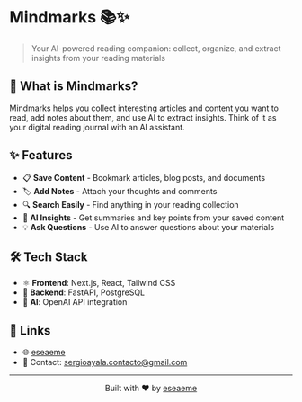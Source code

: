# Mindmarks 📚✨

> Your AI-powered reading companion: collect, organize, and extract insights from your reading materials

## 🚀 What is Mindmarks?

Mindmarks helps you collect interesting articles and content you want to read, add notes about them, and use AI to extract insights. Think of it as your digital reading journal with an AI assistant.

## ✨ Features

- 📋 **Save Content** - Bookmark articles, blog posts, and documents
- 🏷️ **Add Notes** - Attach your thoughts and comments
- 🔍 **Search Easily** - Find anything in your reading collection
- 🤖 **AI Insights** - Get summaries and key points from your saved content
- 💡 **Ask Questions** - Use AI to answer questions about your materials

## 🛠️ Tech Stack

- ⚛️ **Frontend**: Next.js, React, Tailwind CSS
- 🔧 **Backend**: FastAPI, PostgreSQL
- 🧠 **AI**: OpenAI API integration

## 🔗 Links

- 🌐 [eseaeme](https://eseaemefund.xyz)
- 📧 Contact: sergioayala.contacto@gmail.com

---

<p align="center">
  Built with ❤️ by <a href="https://eseaemefund.xyz">eseaeme</a>
</p>